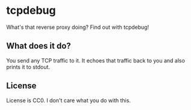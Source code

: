 # tcpdebug

What's that reverse proxy doing?  Find out with tcpdebug!

## What does it do?

You send any TCP traffic to it.  It echoes that traffic back to you and also prints it to stdout.

## License

License is CC0.  I don't care what you do with this.
